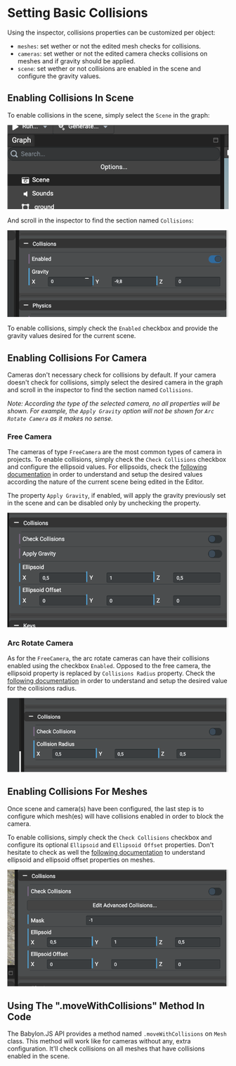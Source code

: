 # Setting Basic Collisions
Using the inspector, collisions properties can be customized per object:
- `meshes`: set wether or not the edited mesh checks for collisions.
- `cameras`: set wether or not the edited camera checks collisions on meshes and if gravity should be applied.
- `scene`: set wether or not collisions are enabled in the scene and configure the gravity values.

## Enabling Collisions In Scene
To enable collisions in the scene, simply select the `Scene` in the graph:

![SceneGraph](./basic/scene_graph.png)

And scroll in the inspector to find the section named `Collisions`:

![SceneGraph](./basic/scene_collisions.png)

To enable collisions, simply check the `Enabled` checkbox and provide the gravity values desired for the current scene.

## Enabling Collisions For Camera
Cameras don't necessary check for collisions by default. If your camera doesn't check for collisions, simply select the desired
camera in the graph and scroll in the inspector to find the section named `Collisions`.

*Note: According the type of the selected camera, no all properties will be shown. For example, the `Apply Gravity` option will not be shown
for `Arc Rotate Camera` as it makes no sense.*

### Free Camera
The cameras of type `FreeCamera` are the most common types of camera in projects. To enable collisions, simply check the
`Check Collisions` checkbox and configure the ellipsoid values. For ellipsoids, check the
[following documentation](https://doc.babylonjs.com/divingDeeper/cameras/camera_collisions#2-define-an-ellipsoid) in order to understand
and setup the desired values according the nature of the current scene being edited in the Editor.

The property `Apply Gravity`, if enabled, will apply the gravity previously set in the scene and can be disabled only by unchecking the
property.

![SceneGraph](./basic/free_camera.png)

### Arc Rotate Camera
As for the `FreeCamera`, the arc rotate cameras can have their collisions enabled using the checkbox `Enabled`.
Opposed to the free camera, the ellipsoid property is replaced by `Collisions Radius` property. Check the
[following documentation](https://doc.babylonjs.com/divingDeeper/cameras/camera_collisions#arcrotatecamera) in order to understand and setup
the desired value for the collisions radius.

![SceneGraph](./basic/arc_rotate_camera.png)

## Enabling Collisions For Meshes
Once scene and camera(s) have been configured, the last step is to configure which mesh(es) will have collisions enabled in order
to block the camera.

To enable collisions, simply check the `Check Collisions` checkbox and configure its optional `Ellipsoid` and `Ellipsoid Offset` properties.
Don't hesitate to check as well the
[following documentation](https://doc.babylonjs.com/divingDeeper/cameras/camera_collisions#4-object-vs-object-collision) to
understand ellipsoid and ellipsoid offset properties on meshes.

![SceneGraph](./basic/mesh.png)

## Using The ".moveWithCollisions" Method In Code
The Babylon.JS API provides a method named `.moveWithCollisions` on `Mesh` class. This method will work like for cameras without any,
extra configuration. It'll check collisions on all meshes that have collisions enabled in the scene.
